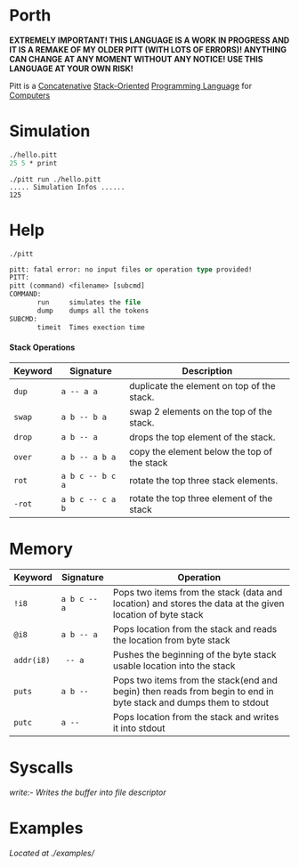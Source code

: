 # Porth

**EXTREMELY IMPORTANT! THIS LANGUAGE IS A WORK IN PROGRESS AND IT IS A REMAKE OF MY OLDER PITT (WITH LOTS OF ERRORS)! ANYTHING CAN CHANGE AT ANY MOMENT WITHOUT ANY NOTICE! USE THIS LANGUAGE AT YOUR OWN RISK!**

Pitt is a [Concatenative](https://en.wikipedia.org/wiki/Concatenative_programming_language) [Stack-Oriented](https://en.wikipedia.org/wiki/Stack-oriented_programming) [Programming Language](https://en.wikipedia.org/wiki/Programming_language) for [Computers](https://en.wikipedia.org/wiki/Computer)


# Simulation
``` Pascal
./hello.pitt
25 5 * print
```
```console
./pitt run ./hello.pitt
..... Simulation Infos ......
125
```

# Help
```console
./pitt 
```
``` pascal
pitt: fatal error: no input files or operation type provided!
PITT:
pitt (command) <filename> [subcmd]
COMMAND:
       run     simulates the file
       dump    dumps all the tokens
SUBCMD:
       timeit  Times exection time
```

#### Stack Operations

| Keyword    | Signature        | Description                                                                                  |
| ---        | ---              | ---                                                                                          |
| `dup`      | `a -- a a`       | duplicate the element on top of the stack.                                                                                       |
| `swap`     | `a b -- b a`     | swap 2 elements on the top of the stack.                                                                                       |
| `drop`     | `a b -- a`       | drops the top element of the stack.                                                                                       |
| `over`     | `a b -- a b a`   | copy the element below the top of the stack                                                                                        | 
| `rot`      | `a b c -- b c a` | rotate the top three stack   elements.                                                                                    |      
| `-rot`     | `a b c -- c a b` | rotate the top three element of the stack                                                                                        |       | `nip`      | `a b -- b `      | drops the element before the top element                                                                                      |                                                                                               

# Memory 
| Keyword   | Signature        | Operation                                                   |
| ----      | ----             | ----                                                        |
| `!i8`       | `a b c -- a`     | Pops two items from the stack (data and location) and stores the data at the given location of byte stack      |                     
| `@i8`       | `a b -- a`       | Pops location from the stack and reads the location from  byte stack           |                                                     
| `addr(i8)`  | ` -- a`          | Pushes the beginning of the byte stack usable location into the stack           |
| `puts`      | `a b -- `        | Pops two items from the stack(end and begin) then reads from begin to end in byte stack and dumps them to stdout    |
| `putc`      | `a -- `          | Pops location from the stack and writes it into stdout      |

# Syscalls
*write:- Writes the buffer into file descriptor*

# Examples
*Located at ./examples/*
